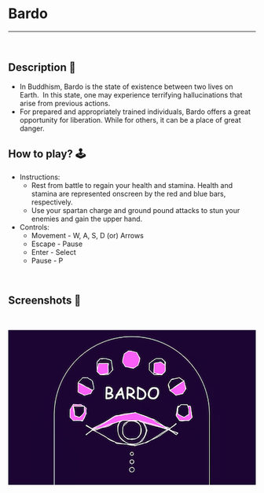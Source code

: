 # **Bardo** 

---

<br>

## **Description 📃**
- In Buddhism, Bardo is the state of existence between two lives on Earth. 
In this state, one may experience terrifying hallucinations that arise from previous actions.
- For prepared and appropriately trained individuals, Bardo offers a great opportunity for liberation.
While for others, it can be a place of great danger.

## **How to play? 🕹️**
- Instructions:
	- Rest from battle to regain your health and stamina. Health and stamina are represented onscreen by the red and blue bars, respectively.
	- Use your spartan charge and ground pound attacks to stun your enemies and gain the upper hand.
- Controls:
	- Movement - W, A, S, D (or) Arrows
	- Escape - Pause
	- Enter - Select
	- Pause - P

<br>

## **Screenshots 📸**

<br>

![image](../../assets/images/Bardo.jpg)

<br>
